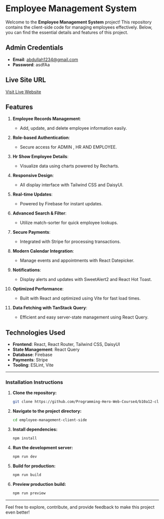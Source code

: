 # Employee Management System

Welcome to the **Employee Management System** project! This repository contains the client-side code for managing employees effectively. Below, you can find the essential details and features of this project.

## Admin Credentials

- **Email**: abdullah1234@gmail.com
- **Password**: asdfAa

## Live Site URL

[Visit Live Website](https://employee-managment-49560.web.app/)

## Features

1. **Employee Records Management**:

   - Add, update, and delete employee information easily.

2. **Role-based Authentication**:

   - Secure access for ADMIN , HR AND EMPLOYEE.

3. **Hr Show Employee Details**:

   - Visualize data using charts powered by Recharts.

4. **Responsive Design**:

   - All display interface with Tailwind CSS and DaisyUI.

5. **Real-time Updates**:

   - Powered by Firebase for instant updates.

6. **Advanced Search & Filter**:

   - Utilize match-sorter for quick employee lookups.

7. **Secure Payments**:

   - Integrated with Stripe for processing transactions.

8. **Modern Calendar Integration**:

   - Manage events and appointments with React Datepicker.

9. **Notifications**:

   - Display alerts and updates with SweetAlert2 and React Hot Toast.

10. **Optimized Performance**:

    - Built with React and optimized using Vite for fast load times.

11. **Data Fetching with TanStack Query**:
    - Efficient and easy server-state management using React Query.

## Technologies Used

- **Frontend**: React, React Router, Tailwind CSS, DaisyUI
- **State Management**: React Query
- **Database**: Firebase
- **Payments**: Stripe
- **Tooling**: ESLint, Vite

---

### Installation Instructions

1. **Clone the repository:**

   ```bash
   git clone https://github.com/Programming-Hero-Web-Course4/b10a12-client-side-abdullah107189.git
   ```

2. **Navigate to the project directory:**

   ```bash
   cd employee-management-client-side
   ```

3. **Install dependencies:**

   ```bash
   npm install
   ```

4. **Run the development server:**

   ```bash
   npm run dev
   ```

5. **Build for production:**

   ```bash
   npm run build
   ```

6. **Preview production build:**
   ```bash
   npm run preview
   ```

---

Feel free to explore, contribute, and provide feedback to make this project even better!

